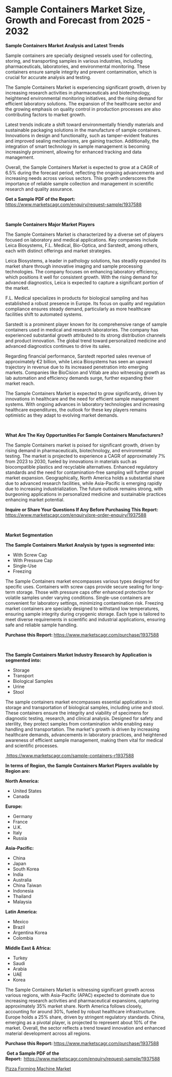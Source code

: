 <p><h1>Sample Containers Market Size, Growth and Forecast from 2025 - 2032</h1></p><p><strong>Sample Containers Market Analysis and Latest Trends</strong></p>
<p><p>Sample containers are specially designed vessels used for collecting, storing, and transporting samples in various industries, including pharmaceuticals, laboratories, and environmental monitoring. These containers ensure sample integrity and prevent contamination, which is crucial for accurate analysis and testing.</p><p>The Sample Containers Market is experiencing significant growth, driven by increasing research activities in pharmaceuticals and biotechnology, heightened environmental monitoring initiatives, and the rising demand for efficient laboratory solutions. The expansion of the healthcare sector and the growing emphasis on quality control in production processes are also contributing factors to market growth.</p><p>Latest trends indicate a shift toward environmentally friendly materials and sustainable packaging solutions in the manufacture of sample containers. Innovations in design and functionality, such as tamper-evident features and improved sealing mechanisms, are gaining traction. Additionally, the integration of smart technology in sample management is becoming increasingly prominent, allowing for enhanced tracking and data management.</p><p>Overall, the Sample Containers Market is expected to grow at a CAGR of 6.5% during the forecast period, reflecting the ongoing advancements and increasing needs across various sectors. This growth underscores the importance of reliable sample collection and management in scientific research and quality assurance.</p></p>
<p><strong>Get a Sample PDF of the Report:&nbsp;</strong> <a href="https://www.marketscagr.com/enquiry/request-sample/1937588?utm_campaign=2487&utm_medium=2&utm_source=Github&utm_content=ia&utm_term=17022025&utm_id=sample-containers">https://www.marketscagr.com/enquiry/request-sample/1937588</a></p>
<p>&nbsp;</p>
<p><strong>Sample Containers Major Market Players</strong></p>
<p><p>The Sample Containers Market is characterized by a diverse set of players focused on laboratory and medical applications. Key companies include Leica Biosystems, F.L. Medical, Bio-Optica, and Sarstedt, among others, each with distinct offerings and market strategies.</p><p>Leica Biosystems, a leader in pathology solutions, has steadily expanded its market share through innovative imaging and sample processing technologies. The company focuses on enhancing laboratory efficiency, which positions it well for consistent growth. With the rising demand for advanced diagnostics, Leica is expected to capture a significant portion of the market.</p><p>F.L. Medical specializes in products for biological sampling and has established a robust presence in Europe. Its focus on quality and regulation compliance ensures steady demand, particularly as more healthcare facilities shift to automated systems.</p><p>Sarstedt is a prominent player known for its comprehensive range of sample containers used in medical and research laboratories. The company has experienced substantial growth attributed to its strong distribution channels and product innovation. The global trend toward personalized medicine and advanced diagnostics continues to drive its sales.</p><p>Regarding financial performance, Sarstedt reported sales revenue of approximately €2 billion, while Leica Biosystems has seen an upward trajectory in revenue due to its increased penetration into emerging markets. Companies like BioCision and Vitlab are also witnessing growth as lab automation and efficiency demands surge, further expanding their market reach.</p><p>The Sample Containers Market is expected to grow significantly, driven by innovations in healthcare and the need for efficient sample management systems. With ongoing advances in laboratory technologies and increasing healthcare expenditures, the outlook for these key players remains optimistic as they adapt to evolving market demands.</p></p>
<p>&nbsp;</p>
<p><strong>What Are The Key Opportunities For Sample Containers Manufacturers?</strong></p>
<p><p>The Sample Containers market is poised for significant growth, driven by rising demand in pharmaceuticals, biotechnology, and environmental testing. The market is projected to experience a CAGR of approximately 7% from 2023 to 2030, fueled by innovations in materials such as biocompatible plastics and recyclable alternatives. Enhanced regulatory standards and the need for contamination-free sampling will further propel market expansion. Geographically, North America holds a substantial share due to advanced research facilities, while Asia-Pacific is emerging rapidly due to increasing industrialization. The future outlook remains strong, with burgeoning applications in personalized medicine and sustainable practices enhancing market potential.</p></p>
<p><strong>Inquire or Share Your Questions If Any Before Purchasing This Report:</strong> <a href="https://www.marketscagr.com/enquiry/pre-order-enquiry/1937588?utm_campaign=2487&utm_medium=2&utm_source=Github&utm_content=ia&utm_term=17022025&utm_id=sample-containers">https://www.marketscagr.com/enquiry/pre-order-enquiry/1937588</a></p>
<p>&nbsp;</p>
<p><strong>Market Segmentation</strong></p>
<p><strong>The Sample Containers Market Analysis by types is segmented into:</strong></p>
<p><ul><li>With Screw Cap</li><li>With Pressure Cap</li><li>Single-Use</li><li>Freezing</li></ul></p>
<p><p>The Sample Containers market encompasses various types designed for specific uses. Containers with screw caps provide secure sealing for long-term storage. Those with pressure caps offer enhanced protection for volatile samples under varying conditions. Single-use containers are convenient for laboratory settings, minimizing contamination risk. Freezing market containers are specially designed to withstand low temperatures, ensuring sample integrity during cryogenic storage. Each type is tailored to meet diverse requirements in scientific and industrial applications, ensuring safe and reliable sample handling.</p></p>
<p><strong>Purchase this Report:&nbsp;</strong><a href="https://www.marketscagr.com/purchase/1937588?utm_campaign=2487&utm_medium=2&utm_source=Github&utm_content=ia&utm_term=17022025&utm_id=sample-containers">https://www.marketscagr.com/purchase/1937588</a></p>
<p>&nbsp;</p>
<p><strong>The Sample Containers Market Industry Research by Application is segmented into:</strong></p>
<p><ul><li>Storage</li><li>Transport</li><li>Biological Samples</li><li>Urine</li><li>Stool</li></ul></p>
<p><p>The sample containers market encompasses essential applications in storage and transportation of biological samples, including urine and stool. These containers ensure the integrity and viability of specimens for diagnostic testing, research, and clinical analysis. Designed for safety and sterility, they protect samples from contamination while enabling easy handling and transportation. The market's growth is driven by increasing healthcare demands, advancements in laboratory practices, and heightened awareness of efficient sample management, making them vital for medical and scientific processes.</p></p>
<p><a href="https://www.marketscagr.com/sample-containers-r1937588?utm_campaign=2487&utm_medium=2&utm_source=Github&utm_content=ia&utm_term=17022025&utm_id=sample-containers">&nbsp;https://www.marketscagr.com/sample-containers-r1937588</a></p>
<p><strong>In terms of Region, the Sample Containers Market Players available by Region are:</strong></p>
<p>
    <p> <strong> North America: </strong>
        <ul>
            <li>United States</li>
            <li>Canada</li>
        </ul>
        </p> 
    <p> <strong> Europe: </strong>
        <ul>
            <li>Germany</li>
            <li>France</li>
            <li>U.K.</li>
            <li>Italy</li>
            <li>Russia</li>
        </ul>
        </p> 
    <p> <strong> Asia-Pacific: </strong>
        <ul>
            <li>China</li>
            <li>Japan</li>
            <li>South Korea</li>
            <li>India</li>
            <li>Australia</li>
            <li>China Taiwan</li>
            <li>Indonesia</li>
            <li>Thailand</li>
            <li>Malaysia</li>
        </ul>
        </p> 
    <p> <strong> Latin America: </strong>
        <ul>
            <li>Mexico</li>
            <li>Brazil</li>
            <li>Argentina Korea</li>
            <li>Colombia</li>
        </ul>
        </p> 
    <p> <strong> Middle East & Africa: </strong>
        <ul>
            <li>Turkey</li>
            <li>Saudi</li>
            <li>Arabia</li>
            <li>UAE</li>
            <li>Korea</li>
        </ul>
    </p>
    </p>
<p><p>The Sample Containers Market is witnessing significant growth across various regions, with Asia-Pacific (APAC) expected to dominate due to increasing research activities and pharmaceutical expansions, capturing approximately 35% market share. North America follows closely, accounting for around 30%, fueled by robust healthcare infrastructure. Europe holds a 25% share, driven by stringent regulatory standards. China, emerging as a pivotal player, is projected to represent about 10% of the market. Overall, the sector reflects a trend toward innovation and enhanced material development across all regions.</p></p>
<p><strong>Purchase this Report: </strong><a href="https://www.marketscagr.com/purchase/1937588?utm_campaign=2487&utm_medium=2&utm_source=Github&utm_content=ia&utm_term=17022025&utm_id=sample-containers">https://www.marketscagr.com/purchase/1937588</a></p>
<p>&nbsp;<strong>Get a Sample PDF of the Report:&nbsp;&nbsp;</strong><a href="https://www.marketscagr.com/enquiry/request-sample/1937588?utm_campaign=2487&utm_medium=2&utm_source=Github&utm_content=ia&utm_term=17022025&utm_id=sample-containers">https://www.marketscagr.com/enquiry/request-sample/1937588</a></p>
<p><strong></strong></p>
<p><p><a href="https://github.com/ccreola81/Market-Research-Report-List-1/blob/main/pizza-forming-machine-market.md?utm_campaign=2487&utm_medium=2&utm_source=Github&utm_content=ia&utm_term=17022025&utm_id=sample-containers">Pizza Forming Machine Market</a></p></p>